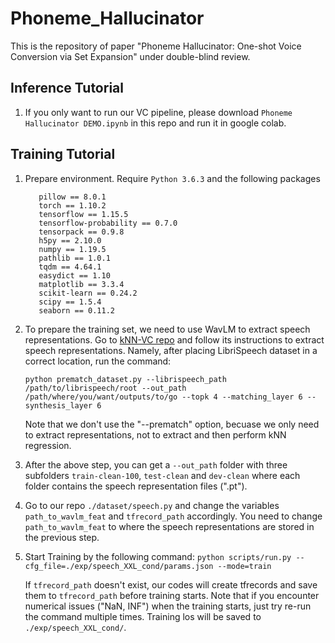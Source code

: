 # Phoneme_Hallucinator
This is the repository of paper "Phoneme Hallucinator: One-shot Voice Conversion via Set Expansion" under double-blind review.

## Inference Tutorial
1. If you only want to run our VC pipeline, please download `Phoneme Hallucinator DEMO.ipynb` in this repo and run it in google colab.
   
## Training Tutorial
1. Prepare environment. Require `Python 3.6.3` and the following packages
   ```
      pillow == 8.0.1
      torch == 1.10.2
      tensorflow == 1.15.5
      tensorflow-probability == 0.7.0
      tensorpack == 0.9.8
      h5py == 2.10.0
      numpy == 1.19.5
      pathlib == 1.0.1
      tqdm == 4.64.1
      easydict == 1.10
      matplotlib == 3.3.4
      scikit-learn == 0.24.2
      scipy == 1.5.4
      seaborn == 0.11.2
   ```
3. To prepare the training set, we need to use WavLM to extract speech representations. Go to [kNN-VC repo](https://github.com/bshall/knn-vc) and follow its instructions to extract speech representations. Namely, after placing LibriSpeech dataset in a correct location, run the command:

   `python prematch_dataset.py --librispeech_path /path/to/librispeech/root --out_path /path/where/you/want/outputs/to/go --topk 4 --matching_layer 6 --synthesis_layer 6`

   Note that we don't use the "--prematch" option, becuase we only need to extract representations, not to extract and then perform kNN regression.

4. After the above step, you can get a `--out_path` folder with three subfolders `train-clean-100`, `test-clean` and `dev-clean` where each folder contains the speech representation files (".pt").
5. Go to our repo `./dataset/speech.py` and change the variables `path_to_wavlm_feat` and `tfrecord_path` accordingly. You need to change `path_to_wavlm_feat` to where the speech representations are stored in the previous step.
6. Start Training by the following command: 
   `python scripts/run.py --cfg_file=./exp/speech_XXL_cond/params.json --mode=train`
   
   If `tfrecord_path` doesn't exist, our codes will create tfrecords and save them to `tfrecord_path` before training starts. Note that if you encounter numerical issues ("NaN, INF") when the training starts, just try re-run the command multiple times. Training los will be saved to `./exp/speech_XXL_cond/`.
